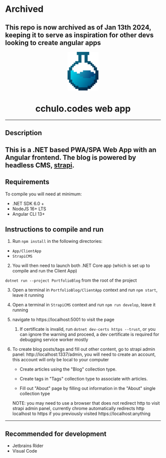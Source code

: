 # Archived

This repo is now archived as of Jan 13th 2024, keeping it to serve as inspiration for other devs looking to create angular apps
---
<p align="center">
  <img src="App/ClientApp/src/assets/svg-icons/logo-styled-gradient.svg" width="100"  alt="icon"/>
</p>

<center>
 <h1>cchulo.codes web app</h1>
</center>

---
## Description

This is a .NET based PWA/SPA Web App with an Angular frontend. The blog is powered by headless CMS, [strapi](https://strapi.io).
---

## Requirements

To compile you will need at minimum:

- .NET SDK 6.0 +
- NodeJS 16+ LTS
- Angular CLI 13+

## Instructions to compile and run

1. Run `npm install` in the following directories:

- `App/ClientApp`
- `StrapiCMS`

2. You will then need to launch both .NET Core app (which is set up to compile and run the Client App)

`dotnet run --project PortfolioBlog` from the root of the project

3. Open a terminal in `PortfolioBlog/ClientApp` context and run `npm start`, leave it running

4. Open a terminal in `StrapiCMS` context and run `npm run develop`, leave it running

5. navigate to https://localhost:5001 to visit the page
   1. If certificate is invalid, run `dotnet dev-certs https --trust`, or you can ignore the
   warning and proceed, a dev certificate is required for debugging service worker mostly

6. To create blog posts/tags and fill out other content, go to strapi admin panel: http://localhost:1337/admin,
you will need to create an account, this account will only be local to your computer


    - Create articles using the "Blog" collection type.

    - Create tags in "Tags" collection type to associate with articles.

    - Fill out "About" page by filling out information in the "About" single collection type
    
    NOTE: you may need to use a browser that does not redirect http to visit strapi admin panel, currently chrome automatically redirects http localhost to https if you previously visited https://localhost:anything

---

## Recommended for development

- Jetbrains Rider
- Visual Code
